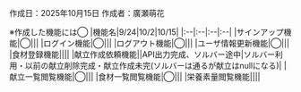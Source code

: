 作成日：2025年10月15日
作成者：廣瀬萌花

※作成した機能には◯
|機能名|9/24|10/2|10/15|
|:--|:--|:--|:--|
|サインアップ機能|◯|||
|ログイン機能|◯|||
|ログアウト機能|◯|||
|ユーザ情報更新機能|◯|||
|食材登録機能||||
|献立作成依頼機能||API出力完成、ソルバー途中|ソルバー利用・以前の献立削除完成・献立作成未完(ソルバーは通るが献立はnullになる)|
|献立一覧閲覧機能|◯|||
|食材一覧閲覧機能|◯|||
|栄養素量閲覧機能||||
